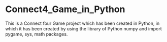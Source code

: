 # Connect4_Game_in_Python
This is a Connect four Game project which has been created in Python, in which it has been created by using the library of Python numpy and import pygame, sys, math packages.
